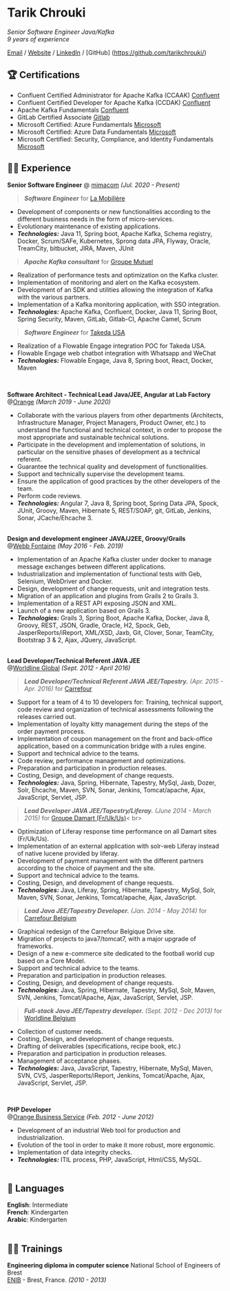 # Tarik Chrouki

 _Senior Software Engineer Java/Kafka_ <br>
 _9 years of experience_

 [Email](mailto:contact@chrouki.com) / [Website](https://chrouki.com/) / [LinkedIn](https://www.linkedin.com/in/tarikchrouki/) / [GitHub]  (https://github.com/tarikchrouki/)

 ## 🏆 Certifications
 - Confluent Certified Administrator for Apache Kafka (CCAAK) [Confluent](https://www.credential.net/61d2299d-19e5-4b7a-b49f-122c3b5c6659)
 - Confluent Certified Developer for Apache Kafka (CCDAK) [Confluent](https://www.credential.net/286034aa-6505-4bd5-a7c5-468fae8b4621#gs.3kuzds)
 - Apache Kafka Fundamentals [Confluent](https://www.credential.net/e596d6cc-7cb6-489b-a694-b2f18de4e97a#gs.3kv2n6)
 - GitLab Certified Associate [Gitlab](https://gitlab.badgr.com/public/assertions/bUe5saFBT8Souff7dtr89Q)
 - Microsoft Certified: Azure Fundamentals [Microsoft](https://www.credly.com/badges/51c9ff32-bccb-48f0-8c03-86ddb43c0e14)
 - Microsoft Certified: Azure Data Fundamentals [Microsoft](https://www.credly.com/badges/b862d15a-beab-4355-a601-e66d51de1827)
 - Microsoft Certified: Security, Compliance, and Identity Fundamentals [Microsoft](https://www.credly.com/badges/f71499ca-e7e4-4bd5-a8ce-01cd62e43035)

 ## 👨‍💻 Experience

 **Senior Software Engineer** @ [mimacom](https://www.mimacom.com/fr/) _(Jul. 2020 - Present)_ <br>

 >***Software Engineer*** for [La Mobilière](https://www.mobiliere.ch)
 - Development of components or new functionalities according to the different business needs in the form of micro-services.
 - Evolutionary maintenance of existing applications.
 - **_Technologies:_** Java 11, Spring boot, Apache Kafka, Schema registry, Docker, Scrum/SAFe, Kubernetes, Sprong data JPA, Flyway, Oracle, TreamCity, bitbucket, JIRA,
 Maven, JUnit

 >***Apache Kafka consultant*** for [Groupe Mutuel](https://www.groupemutuel.ch/)
 - Realization of performance tests and optimization on the Kafka cluster.
 - Implementation of monitoring and alert on the Kafka ecosystem.
 - Development of an SDK and utilities allowing the integration of Kafka with the various partners.
 - Implementation of a Kafka monitoring application, with SSO integration.
 - **_Technologies:_** Apache Kafka, Confluent, Docker, Java 11, Spring Boot, Spring Security, Maven, GitLab, Gitlab-CI, Apache Camel, Scrum

 >***Software Engineer*** for [Takeda USA](https://www.takeda.com/en-us/)
 - Realization of a Flowable Engage integration POC for Takeda USA.
 - Flowable Engage web chatbot integration with Whatsapp and WeChat
 - **_Technologies:_** Flowable Engage, Java 8, Spring boot, React, Docker, Maven

 <br>

 **Software Architect - Technical Lead Java/JEE, Angular at Lab Factory**<br> @[Orange](https://wholesalefrance.orange.fr/fr/) _(March 2019 - June 2020)_ <br>
   - Collaborate with the various players from other departments (Architects, Infrastructure Manager, Project Managers, Product Owner, etc.) to understand the functional and technical context, in order to propose the most appropriate and sustainable technical solutions.
   - Participate in the development and implementation of solutions, in particular on the sensitive phases of development as a technical referent.
   - Guarantee the technical quality and development of functionalities.
   - Support and technically supervise the development teams.
   - Ensure the application of good practices by the other developers of the team.
   - Perform code reviews.
   - **_Technologies:_** Angular 7, Java 8, Spring boot, Spring Data JPA, Spock, JUnit, Groovy, Maven, Hibernate 5, REST/SOAP, git, GitLab, Jenkins, Sonar, JCache/Ehcache 3.
 <br><br>

 **Design and development engineer JAVA/J2EE, Groovy/Grails** <br>@[Webb Fontaine](https://webbfontaine.com/) _(May 2016 - Feb. 2019)_ <br>

   - Implementation of an Apache Kafka cluster under docker to manage message exchanges between different applications.
   - Industrialization and implementation of functional tests with Geb, Selenium, WebDriver and Docker.
   - Design, development of change requests, unit and integration tests.
   - Migration of an application and plugins from Grails 2 to Grails 3.
   - Implementation of a REST API exposing JSON and XML.
   - Launch of a new application based on Grails 3.
   - **_Technologies:_** Grails 3, Spring Boot, Apache Kafka, Docker, Java 8, Groovy, REST, JSON, Gradle, Oracle, H2, Spock, Geb, JasperReports/iReport, XML/XSD, Jaxb, Git,  Clover, Sonar, TeamCity, Bootstrap 3 \& 2, Ajax, JQuery, JavaScript.
     <br><br>

**Lead Developer/Technical Referent JAVA JEE** <br>@[Worldline Global](https://fr.worldline.com/) _(Sept. 2012 - April 2016)_ <br>

 >***Lead Developer/Technical Referent JAVA JEE/Tapestry.*** _(Apr. 2015 - Apr. 2016)_ for [Carrefour](https://www.carrefour.fr/)
   - Support for a team of 4 to 10 developers for: Training, technical support, code review and organization of technical assessments following the releases carried out.
   - Implementation of loyalty kitty management during the steps of the order payment process.
   - Implementation of coupon management on the front and back-office application, based on a communication bridge with a rules engine.
   - Support and technical advice to the teams.
   - Code review, performance management and optimizations.
   - Preparation and participation in production releases.
   - Costing, Design, and development of change requests.
   - **_Technologies:_** Java, Spring, Hibernate, Tapestry, MySql, Jaxb, Dozer, Solr, Ehcache, Maven, SVN, Sonar, Jenkins, Tomcat/apache, Ajax, JavaScript, Servlet, JSP.

 >***Lead Developer JAVA JEE/Tapestry/Liferay.*** _(June 2014 - March 2015)_ for [Groupe Damart (Fr/Uk/Us)](https://www.damart.fr/)<  br>
   - Optimization of Liferay response time performance on all Damart sites (Fr/Uk/Us).
   - Implementation of an external application with solr-web Liferay instead of native lucene provided by liferay.
   - Development of payment management with the different partners according to the choice of payment and the site.
   - Support and technical advice to the teams.
   - Costing, Design, and development of change requests.
   - **_Technologies:_** Java, Liferay, Spring, Hibernate, Tapestry, MySql, Solr, Maven, SVN, Sonar, Jenkins, Tomcat/apache, Ajax, JavaScript.<br>

 >***Lead Java JEE/Tapestry Developer.*** _(Jan. 2014 - May 2014)_ for [Carrefour Belgium]()<br>
   - Graphical redesign of the Carrefour Belgique Drive site.
   - Migration of projects to java7/tomcat7, with a major upgrade of frameworks.
   - Design of a new e-commerce site dedicated to the football world cup based on a Core Model.
   - Support and technical advice to the teams.
   - Preparation and participation in production releases.
   - Costing, Design, and development of change requests.
   - **_Technologies:_** Java, Spring, Hibernate, Tapestry, MySql, Solr, Maven, SVN, Jenkins, Tomcat/Apache, Ajax, JavaScript, Servlet, JSP.<br>

 >***Full-stack Java JEE/Tapestry developer.*** _(Sept. 2012 - Dec 2013)_ for [Worldline Belgium]()<br>
   - Collection of customer needs.
   - Costing, Design, and development of change requests.
   - Drafting of deliverables (specifications, recipe book, etc.)
   - Preparation and participation in production releases.
   - Management of acceptance phases.
   - **_Technologies:_** Java, JavaScript, Tapestry, Hibernate, MySql, Maven, SVN, CVS, JasperReports/iReport, Jenkins, Tomcat/Apache, Ajax, JavaScript, Servlet, JSP.

 <br>

 **PHP Developer** <br>@[Orange Business Service](https://www.orange-business.com/fr) _(Feb. 2012 - June 2012)_ <br>
   - Development of an industrial Web tool for production and industrialization.
   - Evolution of the tool in order to make it more robust, more ergonomic.
   - Implementation of data integrity checks.
   - **_Technologies:_** ITIL process, PHP, JavaScript, Html/CSS, MySQL.<br><br>

 ## 💬 Languages

 **English**: Intermediate <br>
 **French**: Kindergarten <br>
 **Arabic**: Kindergarten
 <br><br>

 ## 👨‍🎓 Trainings

 **Engineering diploma in computer science** National School of Engineers of Brest<br>
 [ENIB](https://www.enib.fr/fr/) - Brest, France.  _(2010 - 2013)_ <br>
